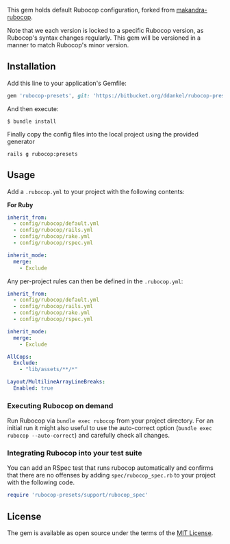 This gem holds default Rubocop configuration, forked from [makandra-rubocop](https://github.com/makandra/makandra-rubocop).

Note that we each version is locked to a specific Rubocop version, as Rubocop's syntax changes regularly. This gem will be versioned in a manner to match Rubocop's minor version.

## Installation

Add this line to your application's Gemfile:

```ruby
gem 'rubocop-presets', git: 'https://bitbucket.org/ddankel/rubocop-presets'
```

And then execute:

    $ bundle install

Finally copy the config files into the local project using the provided generator

    rails g rubocop:presets

## Usage

Add a `.rubocop.yml` to your project with the following contents:

**For Ruby**

```yaml
inherit_from:
  - config/rubocop/default.yml
  - config/rubocop/rails.yml
  - config/rubocop/rake.yml
  - config/rubocop/rspec.yml

inherit_mode:
  merge:
    - Exclude
```

Any per-project rules can then be defined in the `.rubocop.yml`:

```yaml
inherit_from:
  - config/rubocop/default.yml
  - config/rubocop/rails.yml
  - config/rubocop/rake.yml
  - config/rubocop/rspec.yml

inherit_mode:
  merge:
    - Exclude

AllCops:
  Exclude:
    - "lib/assets/**/*"

Layout/MultilineArrayLineBreaks:
  Enabled: true
```

### Executing Rubocop on demand

Run Rubocop via `bundle exec rubocop` from your project directory. For an initial run it might also useful to use the auto-correct option (`bundle exec rubocop --auto-correct`) and carefully check all changes.

### Integrating Rubocop into your test suite

You can add an RSpec test that runs rubocop automatically and confirms that there are no offenses by adding `spec/rubocop_spec.rb` to your project with the following code.

```ruby
require 'rubocop-presets/support/rubocop_spec'
```

## License

The gem is available as open source under the terms of the [MIT License](https://opensource.org/licenses/MIT).
